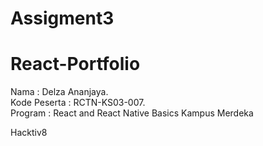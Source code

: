 # Assigment3

# React-Portfolio

Nama : Delza Ananjaya.\
Kode Peserta : RCTN-KS03-007.\
Program : React and React Native Basics Kampus Merdeka

Hacktiv8
